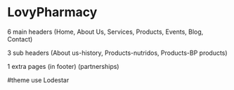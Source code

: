 # LovyPharmacy
6 main headers
(Home, About Us, Services, Products,  Events, Blog, Contact)

3 sub headers
(About us-history, Products-nutridos, Products-BP products)

1 extra pages (in footer)
(partnerships)

#theme use
Lodestar
